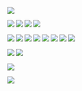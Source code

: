 ![](https://cdn.jsdelivr.net/gh/lyhcc/Picture_Repository/img/20191019221404.png)


![](https://cdn.jsdelivr.net/gh/lyhcc/Picture_Repository/img/20191019221906.png)
![](https://cdn.jsdelivr.net/gh/lyhcc/Picture_Repository/img/20191019221951.png)
![](https://cdn.jsdelivr.net/gh/lyhcc/Picture_Repository/img/20191019222029.png)
![](https://cdn.jsdelivr.net/gh/lyhcc/Picture_Repository/img/20191019222303.png)

![](https://cdn.jsdelivr.net/gh/lyhcc/Picture_Repository/img/20191019222416.png)
![](https://cdn.jsdelivr.net/gh/lyhcc/Picture_Repository/img/20191019222538.png)
![](https://cdn.jsdelivr.net/gh/lyhcc/Picture_Repository/img/20191019222624.png)
![](https://cdn.jsdelivr.net/gh/lyhcc/Picture_Repository/img/20191019222644.png)
![](https://cdn.jsdelivr.net/gh/lyhcc/Picture_Repository/img/20191019222748.png)
![](https://cdn.jsdelivr.net/gh/lyhcc/Picture_Repository/img/20191019222835.png)
![](https://cdn.jsdelivr.net/gh/lyhcc/Picture_Repository/img/20191019222851.png)
![](https://cdn.jsdelivr.net/gh/lyhcc/Picture_Repository/img/20191019222902.png)

![](https://cdn.jsdelivr.net/gh/lyhcc/Picture_Repository/img/20191019223256.png)
![](https://cdn.jsdelivr.net/gh/lyhcc/Picture_Repository/img/20191019223318.png)

![](https://cdn.jsdelivr.net/gh/lyhcc/Picture_Repository/img/20191019223405.png)

![](https://cdn.jsdelivr.net/gh/lyhcc/Picture_Repository/img/20191019223423.png)











